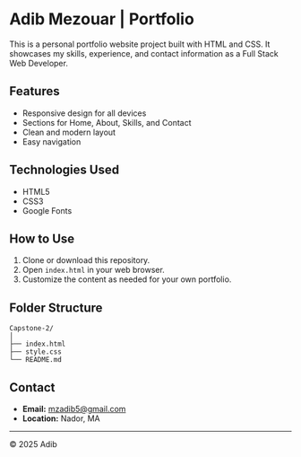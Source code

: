 # Adib Mezouar | Portfolio

This is a personal portfolio website project built with HTML and CSS. It showcases my skills, experience, and contact information as a Full Stack Web Developer.

## Features

- Responsive design for all devices
- Sections for Home, About, Skills, and Contact
- Clean and modern layout
- Easy navigation

## Technologies Used

- HTML5
- CSS3
- Google Fonts

## How to Use

1. Clone or download this repository.
2. Open `index.html` in your web browser.
3. Customize the content as needed for your own portfolio.

## Folder Structure

```
Capstone-2/
│
├── index.html
├── style.css
└── README.md
```

## Contact

- **Email:** mzadib5@gmail.com
- **Location:** Nador, MA

---


© 2025 Adib

